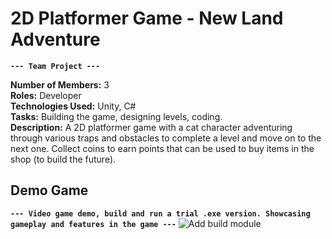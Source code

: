 # 2D Platformer Game - New Land Adventure

**`--- Team Project ---`**

**Number of Members:** 3  
**Roles:** Developer  
**Technologies Used:** Unity, C#  
**Tasks:** Building the game, designing levels, coding.  
**Description:** A 2D platformer game with a cat character adventuring through various traps and obstacles to complete a level and move on to the next one. Collect coins to earn points that can be used to buy items in the shop (to build the future).

## Demo Game  
**`--- Video game demo, build and run a trial .exe version. Showcasing gameplay and features in the game ---`**
![Add build module](https://github.com/pun9x/2D-Platformer-Game/blob/master/Demo/2D-Platformer-Game-Gif.gif)
